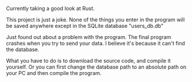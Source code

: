 Currently taking a good look at Rust.

This project is just a joke.
None of the things you enter in the program will be saved anywhere except in the SQLite database "users_db.db"


Just found out about a problem with the program.
The final program crashes when you try to send your data.
I believe it's because it can't find the database.

What you have to do is to download the source code, and compile it yourself.
Or you can first change the database path to an absolute path on your PC and then compile the program.
